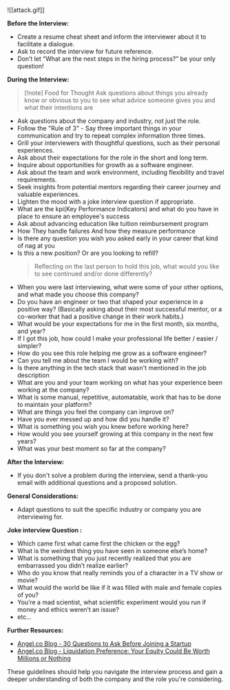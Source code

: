 ![[attack.gif]]

**Before the Interview:**

- Create a resume cheat sheet and inform the interviewer about it to facilitate a dialogue.
- Ask to record the interview for future reference.
- Don’t let “What are the next steps in the hiring process?” be your only question!  

**During the Interview:**
>[!note] Food for Thought 
>Ask questions about things you already know or obvious to you to see what advice someone gives you and what their intentions are

- Ask questions about the company and industry, not just the role.
- Follow the "Rule of 3" - Say three important things in your communication and try to repeat complex information three times.
- Grill your interviewers with thoughtful questions, such as their personal experiences.
- Ask about their expectations for the role in the short and long term.
- Inquire about opportunities for growth as a software engineer.
- Ask about the team and work environment, including flexibility and travel requirements.
- Seek insights from potential mentors regarding their career journey and valuable experiences.
- Lighten the mood with a joke interview question if appropriate.
- What are the kpi(Key Performance Indicators) and what do you have in place to ensure an employee's success
- Ask about advancing education like tuition reimbursement program
- How They handle failures And how they measure performance
- Is there any question you wish you asked early in your career that kind of nag at you 
- Is this a new position? Or are you looking to refill?  
	> Reflecting on the last person to hold this job, what would you like to see continued and/or done differently?  
- When you were last interviewing, what were some of your other options, and what made you choose this company?  
- Do you have an engineer or two that shaped your experience in a positive way? (Basically asking about their most successful mentor, or a co-worker that had a positive change in their work habits.) 
- What would be your expectations for me in the first month, six months, and year?  
- If I got this job, how could I make your professional life better / easier / simpler?  
- How do you see this role helping me grow as a software engineer?  
- Can you tell me about the team I would be working with?  
- Is there anything in the tech stack that wasn't mentioned in the job description  
- What are you and your team working on what has your experience been working at the company?  
- What is some manual, repetitive, automatable, work that has to be done to maintain your platform?  
- What are things you feel the company can improve on?  
- Have you ever messed up and how did you handle it?  	
- What is something you wish you knew before working here?  
- How would you see yourself growing at this company in the next few years?  
- What was your best moment so far at the company?  

**After the Interview:**

- If you don't solve a problem during the interview, send a thank-you email with additional questions and a proposed solution.

**General Considerations:**

- Adapt questions to suit the specific industry or company you are interviewing for.


**Joke interview Question :**

- Which came first what came first the chicken or the egg?  
- What is the weirdest thing you have seen in someone else’s home?  
- What is something that you just recently realized that you are embarrassed you didn’t realize earlier?  
- Who do you know that really reminds you of a character in a TV show or movie?  
- What would the world be like if it was filled with male and female copies of you?  
- You’re a mad scientist, what scientific experiment would you run if money and ethics weren’t an issue?  
- etc...



**Further Resources:**

- [Angel.co Blog - 30 Questions to Ask Before Joining a Startup](https://angel.co/blog/30-questions-to-ask-before-joining-a-startup)
- [Angel.co Blog - Liquidation Preference: Your Equity Could Be Worth Millions or Nothing](https://angel.co/blog/liquidation-preference-your-equity-could-be-worth-millions-or-nothing)

These guidelines should help you navigate the interview process and gain a deeper understanding of both the company and the role you're considering.